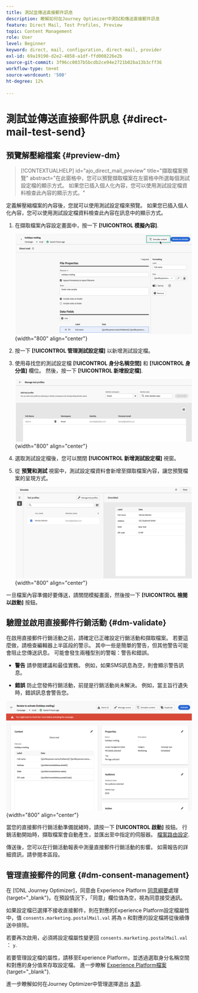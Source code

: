 ```yaml
---
title: 測試並傳送直接郵件訊息
description: 瞭解如何在Journey Optimizer中測試和傳送直接郵件訊息
feature: Direct Mail, Test Profiles, Preview
topic: Content Management
role: User
level: Beginner
keyword: direct, mail, configuration, direct-mail, provider
exl-id: 69a19190-d2e2-4858-a1df-ffd008226e2b
source-git-commit: 3f96cc0037b5bcdb2ce94e2721b02ba13b3cff36
workflow-type: tm+mt
source-wordcount: '500'
ht-degree: 12%

---
```


# 測試並傳送直接郵件訊息 {#direct-mail-test-send}

## 預覽解壓縮檔案 {#preview-dm}

>[!CONTEXTUALHELP]
>id="ajo_direct_mail_preview"
>title="擷取檔案預覽"
>abstract="在此窗格中，您可以預覽擷取檔案在左窗格中所選每個測試設定檔的顯示方式。 如果您已插入個人化內容，您可以使用測試設定檔資料檢查此內容的顯示方式。"

定義解壓縮檔案的內容後，您就可以使用測試設定檔來預覽。 如果您已插入個人化內容，您可以使用測試設定檔資料檢查此內容在訊息中的顯示方式。

1. 在擷取檔案內容設定畫面中，按一下 **[!UICONTROL 模擬內容]**.

   ![](assets/direct-mail-simulate-button.png){width="800" align="center"}

1. 按一下 **[!UICONTROL 管理測試設定檔]** 以新增測試設定檔。

1. 使用尋找您的測試設定檔 **[!UICONTROL 身分名稱空間]** 和 **[!UICONTROL 身分值]** 欄位。 然後，按一下 **[!UICONTROL 新增設定檔]**.

   ![](assets/direct-mail-test-profile.png){width="800" align="center"}

1. 選取測試設定檔後，您可以關閉 **[!UICONTROL 新增測試設定檔]** 視窗。

1. 從 **預覽和測試** 視窗中，測試設定檔資料會新增至擷取檔案內容，讓您預覽檔案的呈現方式。

   ![](assets/direct-mail-simulate.png){width="800" align="center"}

一旦檔案內容準備好要傳送，請關閉模擬畫面，然後按一下 **[!UICONTROL 檢閱以啟動]** 按鈕。

## 驗證並啟用直接郵件行銷活動 {#dm-validate}

在啟用直接郵件行銷活動之前，請確定已正確設定行銷活動和擷取檔案。 若要這麼做，請檢查編輯器上半區段的警示。 其中一些是簡單的警告，但其他警告可能會阻止您傳送訊息。 可能會發生兩種型別的警報：警告和錯誤。

* **警告** 請參閱建議和最佳實務。 例如，如果SMS訊息為空，則會顯示警告訊息。

* **錯誤** 防止您發佈行銷活動，前提是行銷活動尚未解決。 例如，當主旨行遺失時，錯誤訊息會警告您。

![](assets/direct-mail-review.png){width="800" align="center"}

當您的直接郵件行銷活動準備就緒時，請按一下 **[!UICONTROL 啟動]** 按鈕。 行銷活動開始時，擷取檔案會自動產生，並匯出至中指定的伺服器。 [檔案路由設定](../direct-mail/direct-mail-configuration.md).

傳送後，您可以在行銷活動報表中測量直接郵件行銷活動的影響。 如需報告的詳細資訊，請參閱本區段。

## 管理直接郵件的同意 {#dm-consent-management}

在 [!DNL Journey Optimizer]，同意由 Experience Platform [同意綱要](https://experienceleague.adobe.com/docs/experience-platform/xdm/field-groups/profile/consents.html?lang=zh-Hant)處理{target="_blank"}。在預設情況下，「同意」欄位值為空，視為同意接受通訊。 

如果設定檔已選擇不接收直接郵件，則在對應的Experience Platform設定檔屬性中，值 `consents.marketing.postalMail.val` 將為 `n` 和對應的設定檔將從後續傳送中排除。

若要再次啟用，必須將設定檔屬性變更回 `consents.marketing.postalMail.val` ： `y`.

若要管理設定檔的屬性，請移至Experience Platform，並透過選取身分名稱空間和對應的身分值來存取設定檔。 進一步瞭解 [Experience Platform檔案](https://experienceleague.adobe.com/docs/experience-platform/profile/ui/user-guide.html?lang=zh-Hant){target="_blank"}.

進一步瞭解如何在Journey Optimizer中管理選擇退出 [本節](../privacy/opt-out.md).
